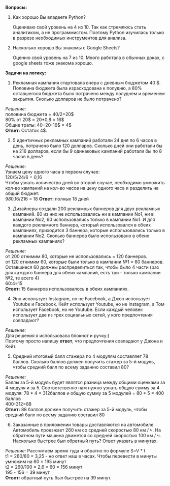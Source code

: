 **Вопросы:**
1) Как хорошо Вы владеете Python?
   
   Оцениваю свой уровень на 4 из 10. Так как стремлюсь стать аналитиком, а не программистом. Поэтому Python изучилась только в разрезе необходимых инструментов для анализа.
   
3) Насколько хорошо Вы знакомы с Google Sheets?

   Оцению свой уровень на 7 из 10. Много работала в обычных доках, с google sheets тоже знакома хорошо.

**Задачи на логику:**
1) Рекламная кампания стартовала вчера с дневным бюджетом 40 $. Половина
бюджета была израсходована к полудню, а 80% оставшегося бюджета было
потрачено между полуднем и временем закрытия. Сколько долларов не было
потрачено?

  *Решение:*  
  половина бюджета = 40/2=20$  
  80% от 20$ = 20*0,8 = 16$  
  Общие траты: 40$-20$-16$ = 4$  
  **Ответ:** Остаток 4$.

2) 5 идентичных рекламных кампаний работали 24 дня по 6 часов в день,
потрачено было 120 долларов. Сколько дней они работали бы на 216 долларов,
если бы 9 одинаковых кампаний работали бы по 8 часов в день?

*Решение:*  
Узнаем цену одного часа в первом случае:  
120/5/24/6 = 0,16  
Чтобы узнать количество дней во второй случае, необходимо умножить кол-во кампаний на кол-во часов на цену одного часа и разделить на общий бюджет:  
9*8*0,16/216 = 18
**Ответ:** полных 18 дней
      
3) Дизайнеры создали 200 рекламных баннеров для двух рекламных кампаний. 80
из них не использовались ни в кампании No1, ни в кампании No2, 60
использовались только в кампании No1. И для каждого рекламного баннера,
который использовался в обеих кампаниях, приходится 3 баннера, которые
использовались только в кампании No2. Сколько баннеров было использовано в
обеих рекламных кампаниях?

*Решение:*  
от 200 отнимим 80, которые не использовались = 120 баннеров.  
от 120 отнимим 60, которые были только в кампании №1 = 60 баннеров.  
Оставшиеся 60 должны распределиться так, чтобы было 4 части (раз для каждого баннера для обеих кампаний, есть три - только кампании №2, те всего 4)  
60:4=15  
**Ответ:** 15 баннеров использовалось в обеих кампаниях.

4) Энн использует Instagram, но не Facebook, а Джон использует Youtube и
Facebook. Кейт использует Youtube, но не Instagram, а Том использует Facebook,
но не Youtube. Если каждый человек использует две из трех социальных сетей,
у кого предпочтения совпадают?

*Решение:*  
Для решения я использовала блокнот и ручку:)  
Поэтому просто напишу **ответ**, что предпочтения совпадают у Джона и Кейт.

5) Средний итоговый балл стажера по 4 модулям составляет 78 баллов. Сколько
баллов должен получить стажер за 5-й модуль, чтобы средний балл по всему
заданию составил 80?

*Решение:*  
Баллы за 5-й модуль будет являтся разница между общими оценками за 4 модуля и за 5.  Соответственно нам нужно узнать общую сумму за 4 модуля: 78 * 4 = 312баллов
и общую сумму за 5 модулей = 80 * 5 = 400 баллов  
400-312=88  
**Ответ:** 88 баллов должен получить стажер за 5-й модуль, чтобы средний балл по всему
заданию составил 80

6) Заказанные в приложении товары доставляются на автомобиле. Автомобиль
проезжает 260 км со средней скоростью 80 км / ч. На обратном пути машина
движется со средней скоростью 100 км / ч. Насколько быстрее был обратный
путь? Ответ указать в минутах.

*Решение:*
Рассчитаем время туда и обратно по формуле S=V * t  
t1 = 260/80 = 3,25 - но ответ наш в часах. Чтобы перевести в минуты умножим на 60 = 195 минут  
t2 = 260/100 = 2,6 * 60 = 156 минут  
195 - 156 = 39 минут  
**Ответ:** обратный путь был быстрее на 39 минут.  
